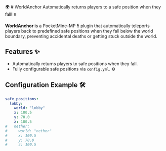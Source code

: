 🌍 # WorldAnchor
Automatically returns players to a safe position when they fall! ⬇️

**WorldAnchor** is a PocketMine-MP 5 plugin that automatically teleports players back to predefined safe positions when they fall below the world boundary, preventing accidental deaths or getting stuck outside the world.

## Features ✨
- Automatically returns players to safe positions when they fall.
- Fully configurable safe positions via `config.yml`. ⚙️

## Configuration Example 🛠️

```yaml
safe_positions:
  lobby:
    world: "lobby"
    x: 100.5
    y: 70.0
    z: 100.5
#   nether:
#     world: "nether"
#     x: 100.5
#     y: 70.0
#     z: 100.5
